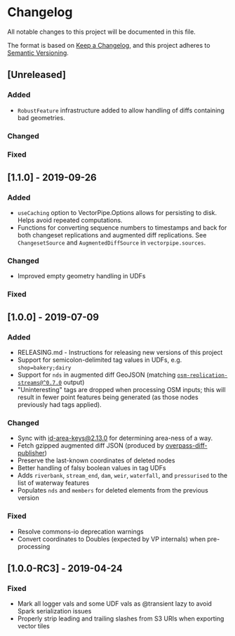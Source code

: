 # Changelog

All notable changes to this project will be documented in this file.

The format is based on [Keep a Changelog](https://keepachangelog.com/en/1.0.0/),
and this project adheres to [Semantic Versioning](https://semver.org/spec/v2.0.0.html).

## [Unreleased]

### Added

- `RobustFeature` infrastructure added to allow handling of diffs containing bad geometries.

### Changed

### Fixed

## [1.1.0] - 2019-09-26

### Added

- `useCaching` option to VectorPipe.Options allows for persisting to disk.
  Helps avoid repeated computations.
- Functions for converting sequence numbers to timestamps and back for both
  changeset replications and augmented diff replications.  See `ChangesetSource`
  and `AugmentedDiffSource` in `vectorpipe.sources`.

### Changed

- Improved empty geometry handling in UDFs

### Fixed

## [1.0.0] - 2019-07-09

### Added

- RELEASING.md - Instructions for releasing new versions of this project
- Support for semicolon-delimited tag values in UDFs, e.g. `shop=bakery;dairy`
- Support for `nds` in augmented diff GeoJSON (matching
    [`osm-replication-streams@^0.7.0`](https://github.com/mojodna/osm-replication-streams/tree/v0.7.0)
    output)
- "Uninteresting" tags are dropped when processing OSM inputs; this will result
    in fewer point features being generated (as those nodes previously had tags
    applied).

### Changed

- Sync with [id-area-keys@2.13.0](https://github.com/osmlab/id-area-keys/blob/v2.13.0/areaKeys.json) for determining area-ness of a way.
- Fetch gzipped augmented diff JSON (produced by [overpass-diff-publisher](https://github.com/mojodna/overpass-diff-publisher))
- Preserve the last-known coordinates of deleted nodes
- Better handling of falsy boolean values in tag UDFs
- Adds `riverbank`, `stream_end`, `dam`, `weir`, `waterfall`, and `pressurised`
  to the list of waterway features
- Populates `nds` and `members` for deleted elements from the previous version

### Fixed

- Resolve commons-io deprecation warnings
- Convert coordinates to Doubles (expected by VP internals) when pre-processing

## [1.0.0-RC3] - 2019-04-24

### Fixed

- Mark all logger vals and some UDF vals as @transient lazy to avoid Spark serialization issues
- Properly strip leading and trailing slashes from S3 URIs when exporting vector tiles
